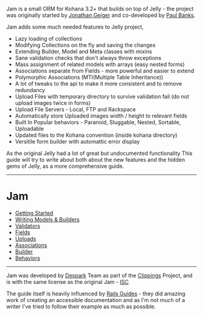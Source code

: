 Jam is a small ORM for Kohana 3.2+ that builds on top of Jelly - the project was originally started by [Jonathan Geiger](http://jonathan-geiger.com/) and co-developed by [Paul Banks](http://blog.banksdesigns.co.uk/).

Jam adds some much needed features to Jelly project, 

* Lazy loading of collections
* Modifying Collections on the fly and saving the changes
* Extending Builder, Model and Meta classes with mixins
* Sane validation checks that don't always throw exceptions
* Mass assignment of related models with arrays (easy nested forms)
* Associations separate from Fields - more powerful and easier to extend
* Polymorphic Associations (MTI(Multiple Table Inheritance))
* A lot of tweaks to the api to make it more consistent and to remove redundancy
* Upload Files with temporary directory to survive validation fail (do not upload images twice in forms)
* Upload File Servers - Local, FTP and Rackspace
* Automatically store Uploaded images width / height to relevant fields
* Built In Popular behaviors - Paranoid, Sluggable, Nested, Sortable, Uploadable
* Updated files to the Kohana convention (inside kohana directory)
* Versitile form builder with automattic error display

As the original Jelly had a lot of great but undocumented functionality This guide will try to write about both about the new features and the hidden gems of Jelly, as a more comprehensive guide.

--------

Jam
===

* [Getting Started](/OpenBuildings/Jam/blob/master/guide/jam/getting-started.md)
* [Writing Models & Builders](/OpenBuildings/Jam/blob/master/guide/jam/models-and-builders.md)
* [Validators](/OpenBuildings/Jam/blob/master/guide/jam/validators.md)
* [Fields](/OpenBuildings/Jam/blob/master/guide/jam/fields.md)
* [Uploads](/OpenBuildings/Jam/blob/master/guide/jam/uploads.md)
* [Associations](/OpenBuildings/Jam/blob/master/guide/jam/associations.md)
* [Builder](/OpenBuildings/Jam/blob/master/guide/jam/builder.md)
* [Behaviors](/OpenBuildings/Jam/blob/master/guide/jam/behaviors.md)

--------

Jam was developed by [Despark](http://despark.com) Team as part of the [Clippings](http://clippings.com) Project, and is with the same license as the original Jam - [ISC](http://www.opensource.org/licenses/isc-license.txt)

The guide itself is heavily influenced by [Rails Guides](http://guides.rubyonrails.org/) - they did amazing work of creating an accessible documentation and as I'm not much of a writer I've tried to follow their example as much as possible.